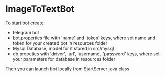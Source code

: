 # ImageToTextBot
To start bot create:
 - telegram bot 
 - bot.properties file with 'name' and 'token' keys, where set name and token for your created bot in resources folder
 - Mysql Database, model for it stored in src/mysql
 - db.propeties with 'driver', 'url', 'username', 'password' keys, where set your parameters for database in resources folder
 
Then you can launch bot locally from StartServer java class
